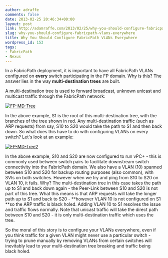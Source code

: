 ```yaml
---
author: adraffe
comments: false
date: 2013-02-25 20:46:34+00:00
layout: post
link: http://adamraffe.com/2013/02/25/why-you-should-configure-fabricpath-vlans-everywhere/
slug: why-you-should-configure-fabricpath-vlans-everywhere
title: Why You Should Configure FabricPath VLANs Everywhere
wordpress_id: 153
tags:
- FabricPath
- Nexus
---
```


In a FabricPath deployment, it is important to have all FabricPath VLANs configured on **every** switch participating in the FP domain. Why is this? The answer lies in the way **multi-destination trees** are built.

A multi-destination tree is used to forward broadcast, unknown unicast and multicast traffic through the FabricPath network:

[![FP-MD-Tree](http://adamraffe.files.wordpress.com/2013/02/fp-md-tree.png?w=550)](http://adamraffe.files.wordpress.com/2013/02/fp-md-tree.png)

<!-- more -->In the above example, S1 is the root of this multi-destination tree, with the branches of the tree shown in red. Any multi-destination traffic (such as ARP requests) from say, S10 to S20 would take the path to S1 and then back down. So what does this have to do with configuring VLANs on every switch? Let's look at an example:

[![FP-MD-Tree2](http://adamraffe.files.wordpress.com/2013/02/fp-md-tree21.png)](http://adamraffe.files.wordpress.com/2013/02/fp-md-tree21.png)

In the above example, S10 and S20 are now configured to run vPC+ - this is commonly used between switch pairs to facilitate downstream switch connectivity into the FabricPath domain. We also have a VLAN (10) spanned between S10 and S20 for backup routing purposes (also common), with SVIs on both switches. However when we try and ping from S10 to S20 on VLAN 10, it fails. Why? The multi-destination tree in this case takes the path up to S1 and back down again - the Peer-Link between S10 and S20 is not part of this tree. What this means is that ARP requests will take the longer path up to S1 and back to S20 - **however VLAN 10 is not configured on S1 **so the ARP traffic is black holed. Adding VLAN 10 to S1 resolves the issue and traffic flows normally. Note that unicast traffic will take the direct path between S10 and S20 - it is only multi-destination traffic which uses the tree.

So the moral of this story is to configure your VLANs everywhere, even if you think traffic for a given VLAN might never use a particular switch - trying to prune manually by removing VLANs from certain switches will inevitably lead to your multi-destination tree breaking and traffic being black holed.
